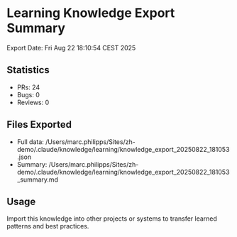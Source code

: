 # Learning Knowledge Export Summary

Export Date: Fri Aug 22 18:10:54 CEST 2025

## Statistics
- PRs:       24
- Bugs:        0  
- Reviews:        0

## Files Exported
- Full data: /Users/marc.philipps/Sites/zh-demo/.claude/knowledge/learning/knowledge_export_20250822_181053.json
- Summary: /Users/marc.philipps/Sites/zh-demo/.claude/knowledge/learning/knowledge_export_20250822_181053_summary.md

## Usage
Import this knowledge into other projects or systems to transfer learned patterns and best practices.
